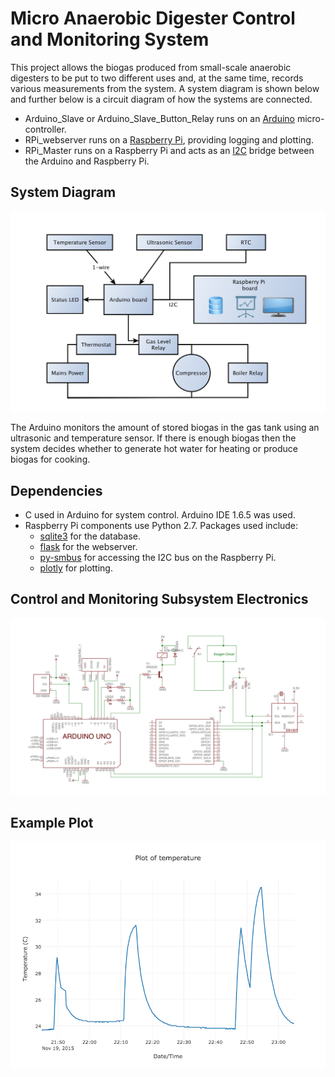 # Micro Anaerobic Digester Control and Monitoring System

This project allows the biogas produced from small-scale anaerobic digesters
to be put to two different uses and, at the same time, records various
measurements from the system.
A system diagram is shown below and further below is a circuit diagram of how the systems are connected.

 * Arduino_Slave or Arduino_Slave_Button_Relay runs on an [Arduino](https://www.arduino.cc/) micro-controller.
 * RPi_webserver runs on a [Raspberry Pi](https://www.raspberrypi.org/), providing logging and plotting.
 * RPi_Master runs on a Raspberry Pi and acts as an [I2C](https://en.wikipedia.org/wiki/I%C2%B2C) bridge between the Arduino and Raspberry Pi.

## System Diagram

![Control-&-Monitoring-System](RPi_webserver/static/images/Control-&-Monitoring-System.png "Control & Monitoring System")

The Arduino monitors the amount of stored biogas in the gas tank using an ultrasonic
and temperature sensor. If there is enough biogas then the system decides whether
to generate hot water for heating or produce biogas for cooking.

## Dependencies

- C used in Arduino for system control. Arduino IDE 1.6.5 was used.
- Raspberry Pi components use Python 2.7. Packages used include:
  - [sqlite3](https://docs.python.org/2/library/sqlite3.html) for the database.
  - [flask](http://flask.pocoo.org/) for the webserver.
  - [py-smbus](http://www.lm-sensors.org/browser/i2c-tools/trunk/py-smbus/) for accessing the I2C bus on the Raspberry Pi.
  - [plotly](http://www.plot.ly/) for plotting.

## Control and Monitoring Subsystem Electronics

![Control-&-Monitoring-Electronics](RPi_webserver/static/images/Control-&-Monitoring-Electronics.png "Control & Monitoring Electronics")

## Example Plot

![AD_Control_Monitoring](RPi_webserver/static/images/temperature-time.png "Plot of measured temperature over time")
